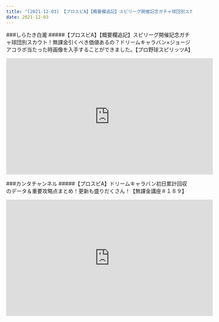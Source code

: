 ```yaml
---
title: "[2021-12-03] 【プロスピA】【概要欄追記】スピリーグ開催記念ガチャ球団別スカウト！無課金引くべき価値あるの？ドリームキャラバン×ジョージアコラボ当たった時画像を入手することができました。【プロ野球スピリッツA】 他"
date: 2021-12-03
---
```

###しらたき白瀧
#####【プロスピA】【概要欄追記】スピリーグ開催記念ガチャ球団別スカウト！無課金引くべき価値あるの？ドリームキャラバン×ジョージアコラボ当たった時画像を入手することができました。【プロ野球スピリッツA】
<iframe width="560" height="315" src="https://www.youtube.com/embed/BaBqr8qPe8g" frameborder="0" allow="accelerometer; autoplay; clipboard-write; encrypted-media; gyroscope; picture-in-picture" allowfullscreen></iframe>

###カンタチャンネル
#####【プロスピA】ドリームキャラバン初日累計回収のデータ＆重要攻略点まとめ！更新も盛りだくさん！【無課金講座＃１８９】
<iframe width="560" height="315" src="https://www.youtube.com/embed/MOgjwc2YTYM" frameborder="0" allow="accelerometer; autoplay; clipboard-write; encrypted-media; gyroscope; picture-in-picture" allowfullscreen></iframe>

